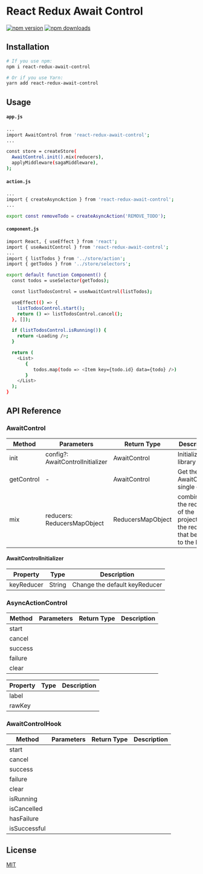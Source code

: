 # React Redux Await Control

[![npm version](https://img.shields.io/npm/v/react-redux-await-control.svg?style=flat-square)](https://www.npmjs.com/package/react-redux-await-control)
[![npm downloads](https://img.shields.io/npm/dm/react-redux-await-control.svg?style=flat-square)](https://www.npmjs.com/package/react-redux-await-control)

## Installation

```bash
# If you use npm:
npm i react-redux-await-control

# Or if you use Yarn:
yarn add react-redux-await-control
```

## Usage

#### `app.js`

```bash
...
import AwaitControl from 'react-redux-await-control';
...

const store = createStore(
  AwaitControl.init().mix(reducers),
  applyMiddleware(sagaMiddleware),
);
```

#### `action.js`

```bash
...
import { createAsyncAction } from 'react-redux-await-control';
...

export const removeTodo = createAsyncAction('REMOVE_TODO');
```

#### `component.js`

```bash
import React, { useEffect } from 'react';
import { useAwaitControl } from 'react-redux-await-control';
...
import { listTodos } from '../store/action';
import { getTodos } from '../store/selectors';

export default function Component() {
  const todos = useSelector(getTodos);

  const listTodosControl = useAwaitControl(listTodos);

  useEffect(() => {
    listTodosControl.start();
    return () => listTodosControl.cancel();
  }, []);

  if (listTodosControl.isRunning()) {
    return <Loading />;
  }

  return (
    <List>
       {
          todos.map(todo => <Item key={todo.id} data={todo} />)
       }
    </List>
  );
}

```

## API Reference

### AwaitControl

| Method     | Parameters                       | Return Type       | Description                                                                       |
| ---------- | -------------------------------- | ----------------- | --------------------------------------------------------------------------------- |
| init       | config?: AwaitControlInitializer | AwaitControl      | Initialize the library                                                            |
| getControl | -                                | AwaitControl      | Get the AwaitControl single object                                                |
| mix        | reducers: ReducersMapObject      | ReducersMapObject | combines the reducers of the project with the reducer that belongs to the library |

#### AwaitControlInitializer

| Property   | Type   | Description                   |
| ---------- | ------ | ----------------------------- |
| keyReducer | String | Change the default keyReducer |

### AsyncActionControl

| Method  | Parameters | Return Type | Description |
| ------- | ---------- | ----------- | ----------- |
| start   |            |             |             |
| cancel  |            |             |             |
| success |            |             |             |
| failure |            |             |             |
| clear   |            |             |             |

| Property | Type | Description |
| -------- | ---- | ----------- |
| label    |      |             |
| rawKey   |      |             |

### AwaitControlHook

| Method       | Parameters | Return Type | Description |
| ------------ | ---------- | ----------- | ----------- |
| start        |            |             |             |
| cancel       |            |             |             |
| success      |            |             |             |
| failure      |            |             |             |
| clear        |            |             |             |
| isRunning    |            |             |             |
| isCancelled  |            |             |             |
| hasFailure   |            |             |             |
| isSuccessful |            |             |             |

## License

[MIT](LICENSE)
